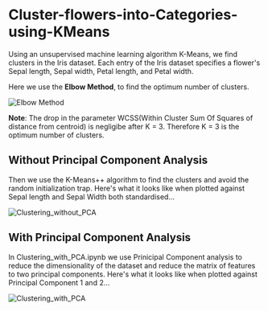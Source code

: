 # Cluster-flowers-into-Categories-using-KMeans
Using an unsupervised machine learning algorithm K-Means, we find clusters in the Iris dataset. Each entry of the Iris dataset specifies a flower's Sepal length, 
Sepal width, Petal length, and Petal width.

Here we use the **Elbow Method**, to find the optimum number of clusters.

![Elbow Method](https://user-images.githubusercontent.com/66300295/120334537-55b7cf00-c30e-11eb-98e5-af3ac2aa4a8c.png)

**Note**: The drop in the parameter WCSS(Within Cluster Sum Of Squares of distance from centroid) is negligibe after K = 3. Therefore K = 3 is the optimum number of clusters.

## Without Principal Component Analysis

Then we use the K-Means++ algorithm to find the clusters and avoid the random initialization trap.
Here's what it looks like when plotted against Sepal length and Sepal Width both standardised...

![Clustering_without_PCA](https://user-images.githubusercontent.com/66300295/120438701-53518580-c39f-11eb-9473-4cd80110d3bf.png)

## With Principal Component Analysis

In Clustering_with_PCA.ipynb we use Prinicipal Component analysis to reduce the dimensionality of the dataset and reduce the matrix of features to two principal components.
Here's what it looks like when plotted against Principal Component 1 and 2...

![Clustering_with_PCA](https://user-images.githubusercontent.com/66300295/120334632-6a946280-c30e-11eb-8fb4-299c6e68c915.png)

